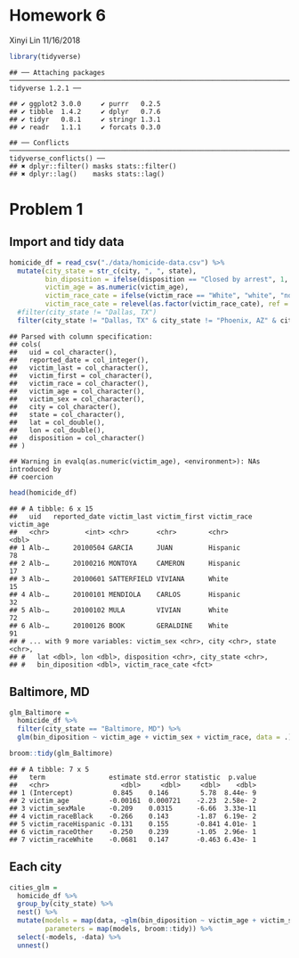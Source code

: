 Homework 6
================
Xinyi Lin
11/16/2018

``` r
library(tidyverse)
```

    ## ── Attaching packages ──────────────────────────────────────────────────────────────────────── tidyverse 1.2.1 ──

    ## ✔ ggplot2 3.0.0     ✔ purrr   0.2.5
    ## ✔ tibble  1.4.2     ✔ dplyr   0.7.6
    ## ✔ tidyr   0.8.1     ✔ stringr 1.3.1
    ## ✔ readr   1.1.1     ✔ forcats 0.3.0

    ## ── Conflicts ─────────────────────────────────────────────────────────────────────────── tidyverse_conflicts() ──
    ## ✖ dplyr::filter() masks stats::filter()
    ## ✖ dplyr::lag()    masks stats::lag()

Problem 1
=========

Import and tidy data
--------------------

``` r
homicide_df = read_csv("./data/homicide-data.csv") %>% 
  mutate(city_state = str_c(city, ", ", state), 
         bin_diposition = ifelse(disposition == "Closed by arrest", 1, 0),
         victim_age = as.numeric(victim_age),
         victim_race_cate = ifelse(victim_race == "White", "white", "non-white"),
         victim_race_cate = relevel(as.factor(victim_race_cate), ref = "white")) %>% 
  #filter(city_state != "Dallas, TX")
  filter(city_state != "Dallas, TX" & city_state != "Phoenix, AZ" & city_state != "Kansas City, MO" & city_state != "Tulsa, AL")
```

    ## Parsed with column specification:
    ## cols(
    ##   uid = col_character(),
    ##   reported_date = col_integer(),
    ##   victim_last = col_character(),
    ##   victim_first = col_character(),
    ##   victim_race = col_character(),
    ##   victim_age = col_character(),
    ##   victim_sex = col_character(),
    ##   city = col_character(),
    ##   state = col_character(),
    ##   lat = col_double(),
    ##   lon = col_double(),
    ##   disposition = col_character()
    ## )

    ## Warning in evalq(as.numeric(victim_age), <environment>): NAs introduced by
    ## coercion

``` r
head(homicide_df)
```

    ## # A tibble: 6 x 15
    ##   uid   reported_date victim_last victim_first victim_race victim_age
    ##   <chr>         <int> <chr>       <chr>        <chr>            <dbl>
    ## 1 Alb-…      20100504 GARCIA      JUAN         Hispanic            78
    ## 2 Alb-…      20100216 MONTOYA     CAMERON      Hispanic            17
    ## 3 Alb-…      20100601 SATTERFIELD VIVIANA      White               15
    ## 4 Alb-…      20100101 MENDIOLA    CARLOS       Hispanic            32
    ## 5 Alb-…      20100102 MULA        VIVIAN       White               72
    ## 6 Alb-…      20100126 BOOK        GERALDINE    White               91
    ## # ... with 9 more variables: victim_sex <chr>, city <chr>, state <chr>,
    ## #   lat <dbl>, lon <dbl>, disposition <chr>, city_state <chr>,
    ## #   bin_diposition <dbl>, victim_race_cate <fct>

Baltimore, MD
-------------

``` r
glm_Baltimore = 
  homicide_df %>% 
  filter(city_state == "Baltimore, MD") %>% 
  glm(bin_diposition ~ victim_age + victim_sex + victim_race, data = .)

broom::tidy(glm_Baltimore)
```

    ## # A tibble: 7 x 5
    ##   term                estimate std.error statistic  p.value
    ##   <chr>                  <dbl>     <dbl>     <dbl>    <dbl>
    ## 1 (Intercept)          0.845    0.146        5.78  8.44e- 9
    ## 2 victim_age          -0.00161  0.000721    -2.23  2.58e- 2
    ## 3 victim_sexMale      -0.209    0.0315      -6.66  3.33e-11
    ## 4 victim_raceBlack    -0.266    0.143       -1.87  6.19e- 2
    ## 5 victim_raceHispanic -0.131    0.155       -0.841 4.01e- 1
    ## 6 victim_raceOther    -0.250    0.239       -1.05  2.96e- 1
    ## 7 victim_raceWhite    -0.0681   0.147       -0.463 6.43e- 1

Each city
---------

``` r
cities_glm =
  homicide_df %>% 
  group_by(city_state) %>% 
  nest() %>% 
  mutate(models = map(data, ~glm(bin_diposition ~ victim_age + victim_sex + victim_race, data = .x)), 
         parameters = map(models, broom::tidy)) %>% 
  select(-models, -data) %>% 
  unnest()
```
